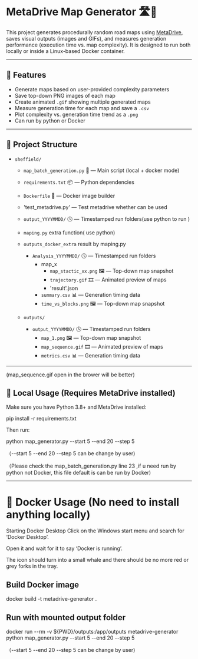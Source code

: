 # MetaDrive Map Generator 🛣️🧠

This project generates procedurally random road maps using [MetaDrive](https://github.com/metadriverse/metadrive), saves visual outputs (images and GIFs), and measures generation performance (execution time vs. map complexity). It is designed to run both locally or inside a Linux-based Docker container.

---

## 🚀 Features

- Generate maps based on user-provided complexity parameters
- Save top-down PNG images of each map
- Create animated `.gif` showing multiple generated maps
- Measure generation time for each map and save a `.csv`
- Plot complexity vs. generation time trend as a `.png`
- Can run by python or Docker

---

## 📁 Project Structure

- `sheffield/`
  - `map_batch_generation.py` 🧠 — Main script (local + docker mode)
  - `requirements.txt` 📦 — Python dependencies
  - `Dockerfile` 🐳 — Docker image builder
  - 'test_metadrive.py' — Test metadrive whether can be used
  - `output_YYYYMMDD/` 🕓 — Timestamped run folders(use python to run )
  - `maping.py` extra function( use python)
  - `outputs_docker_extra` result by maping.py
    - `Analysis_YYYYMMDD/` 🕓 — Timestamped run folders
      - map_x 
        - `map_stactic_xx.png` 🖼️ — Top-down map snapshot
        - `trajectory.gif` 🎞️ — Animated preview of maps
        - 'result'.json
      - `summary.csv` 📊 — Generation timing data
      - `time_vs_blocks.png` 🖼️ — Top-down map snapshot

  - `outputs/`
    - `output_YYYYMMDD/` 🕓 — Timestamped run folders
      - `map_1.png` 🖼️ — Top-down map snapshot
      - `map_sequence.gif` 🎞️ — Animated preview of maps
      - `metrics.csv` 📊 — Generation timing data


---

(map_sequence.gif open in the brower will be better)

## 🧪 Local Usage (Requires MetaDrive installed)

Make sure you have Python 3.8+ and MetaDrive installed:

pip install -r requirements.txt

Then run:

python map_generator.py --start 5 --end 20 --step 5

（--start 5 --end 20 --step 5 can be change by user)

（Please check the map_batch_generation.py line 23 ,if u need run by python not Docker, this file default is can be run by Docker)

---

# 🐳 Docker Usage (No need to install anything locally)

Starting Docker Desktop
Click on the Windows start menu and search for ‘Docker Desktop’.

Open it and wait for it to say ‘Docker is running’.

The icon should turn into a small whale and there should be no more red or grey forks in the tray.

## Build Docker image

docker build -t metadrive-generator .

## Run with mounted output folder

docker run --rm -v ${PWD}/outputs:/app/outputs metadrive-generator python map_generator.py --start 5 --end 20 --step 5

（--start 5 --end 20 --step 5 can be change by user)





